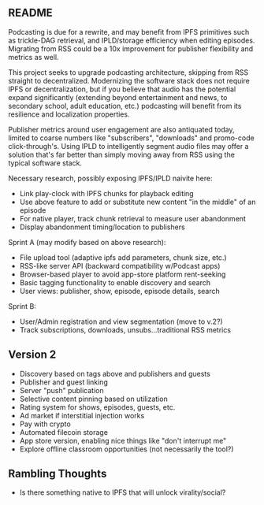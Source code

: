 ## README

Podcasting is due for a rewrite, and may benefit from IPFS primitives such as trickle-DAG retrieval, and IPLD/storage efficiency when editing episodes. Migrating from RSS could be a 10x improvement for publisher flexibility and metrics as well.

This project seeks to upgrade podcasting architecture, skipping from RSS straight to decentralized. Modernizing the software stack does not require IPFS or decentralization, but if you believe that audio has the potential expand significantly (extending beyond entertainment and news, to secondary school, adult education, etc.) podcasting will benefit from its resilience and localization properties. 

Publisher metrics around user engagement are also antiquated today, limited to coarse numbers like "subscribers", "downloads" and promo-code click-through's. Using IPLD to intelligently segment audio files may offer a solution that's far better than simply moving away from RSS using the typical software stack.

Necessary research, possibly exposing IPFS/IPLD naivite here:

* Link play-clock with IPFS chunks for playback editing
* Use above feature to add or substitute new content "in the middle" of an episode
* For native player, track chunk retrieval to measure user abandonment
* Display abandonment timing/location to publishers

Sprint A (may modify based on above research):

* File upload tool (adaptive ipfs add parameters, chunk size, etc.)
* RSS-like server API (backward compatibility w/Podcast apps)
* Browser-based player to avoid app-store platform rent-seeking
* Basic tagging functionality to enable discovery and search
* User views: publisher, show, episode, episode details, search

Sprint B:

* User/Admin registration and view segmentation (move to v.2?)
* Track subscriptions, downloads, unsubs...traditional RSS metrics

## Version 2
* Discovery based on tags above and publishers and guests
* Publisher and guest linking
* Server "push" publication 
* Selective content pinning based on utilization
* Rating system for shows, episodes, guests, etc.
* Ad market if interstitial injection works
* Pay with crypto
* Automated filecoin storage
* App store version, enabling nice things like "don't interrupt me"
* Explore offline classroom opportunities (not necessarily the tool?)

## Rambling Thoughts
* Is there something native to IPFS that will unlock virality/social?

